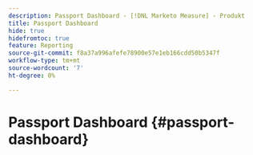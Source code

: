 ```yaml
---
description: Passport Dashboard - [!DNL Marketo Measure] - Produkt
title: Passport Dashboard
hide: true
hidefromtoc: true
feature: Reporting
source-git-commit: f8a37a996afefe78900e57e1eb166cdd50b5347f
workflow-type: tm+mt
source-wordcount: '7'
ht-degree: 0%

---
```


# Passport Dashboard {#passport-dashboard}
